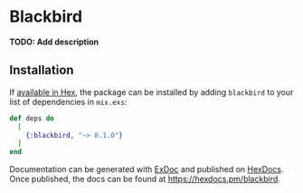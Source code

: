 # Blackbird

**TODO: Add description**

## Installation

If [available in Hex](https://hex.pm/docs/publish), the package can be installed
by adding `blackbird` to your list of dependencies in `mix.exs`:

```elixir
def deps do
  [
    {:blackbird, "~> 0.1.0"}
  ]
end
```

Documentation can be generated with [ExDoc](https://github.com/elixir-lang/ex_doc)
and published on [HexDocs](https://hexdocs.pm). Once published, the docs can
be found at <https://hexdocs.pm/blackbird>.

